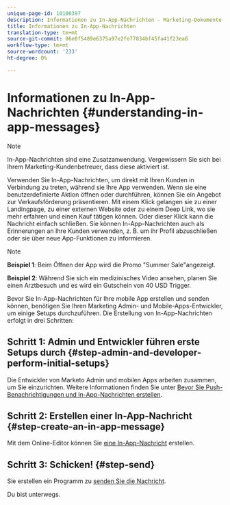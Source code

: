 ```yaml
---
unique-page-id: 10100397
description: Informationen zu In-App-Nachrichten - Marketing-Dokumente - Produktdokumentation
title: Informationen zu In-App-Nachrichten
translation-type: tm+mt
source-git-commit: 06e0f5489e6375a97e2fe77834bf45fa41f23ea6
workflow-type: tm+mt
source-wordcount: '233'
ht-degree: 0%

---
```



# Informationen zu In-App-Nachrichten {#understanding-in-app-messages}

>[!NOTE]
>
>In-App-Nachrichten sind eine Zusatzanwendung. Vergewissern Sie sich bei Ihrem Marketing-Kundenbetreuer, dass diese aktiviert ist.

Verwenden Sie In-App-Nachrichten, um direkt mit Ihren Kunden in Verbindung zu treten, während sie Ihre App verwenden. Wenn sie eine benutzerdefinierte Aktion öffnen oder durchführen, können Sie ein Angebot zur Verkaufsförderung präsentieren. Mit einem Klick gelangen sie zu einer Landingpage, zu einer externen Website oder zu einem Deep Link, wo sie mehr erfahren und einen Kauf tätigen können. Oder dieser Klick kann die Nachricht einfach schließen.  Sie können In-App-Nachrichten auch als Erinnerungen an Ihre Kunden verwenden, z. B. um ihr Profil abzuschließen oder sie über neue App-Funktionen zu informieren.

>[!NOTE]
>
>**Beispiel 1**: Beim Öffnen der App wird die Promo &quot;Summer Sale&quot;angezeigt.
>
>**Beispiel 2**: Während Sie sich ein medizinisches Video ansehen, planen Sie einen Arztbesuch und es wird ein Gutschein von 40 USD Trigger.

Bevor Sie In-App-Nachrichten für Ihre mobile App erstellen und senden können, benötigen Sie Ihren Marketing Admin- und Mobile-Apps-Entwickler, um einige Setups durchzuführen.  Die Erstellung von In-App-Nachrichten erfolgt in drei Schritten:

## Schritt 1: Admin und Entwickler führen erste Setups durch {#step-admin-and-developer-perform-initial-setups}

Die Entwickler von Marketo Admin und mobilen Apps arbeiten zusammen, um Sie einzurichten. Weitere Informationen finden Sie unter [Bevor Sie Push-Benachrichtigungen und In-App-Nachrichten erstellen](/help/marketo/product-docs/mobile-marketing/admin/before-you-create-push-notifications-and-in-app-messages.md).

## Schritt 2: Erstellen einer In-App-Nachricht {#step-create-an-in-app-message}

Mit dem Online-Editor können Sie [eine In-App-Nachricht](/help/marketo/product-docs/mobile-marketing/in-app-messages/creating-in-app-messages/create-an-in-app-message.md) erstellen.

## Schritt 3: Schicken! {#step-send}

Sie erstellen ein Programm zu [senden Sie die Nachricht](/help/marketo/product-docs/mobile-marketing/in-app-messages/sending-your-in-app-message/send-your-in-app-message.md).

Du bist unterwegs.
